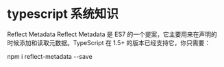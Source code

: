 # typescript 系统知识

Reflect Metadata
Reflect Metadata 是 ES7 的一个提案，它主要用来在声明的时候添加和读取元数据。TypeScript 在 1.5+ 的版本已经支持它，你只需要：

npm i reflect-metadata --save

